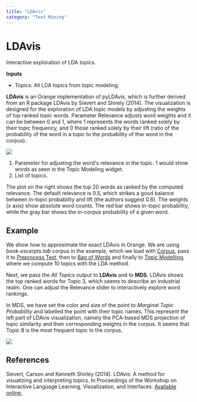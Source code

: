 ```yaml
---
title: "LDAvis"
category: "Text Mining"
---
```

LDAvis
======

Interactive exploration of LDA topics.

**Inputs**

- Topics: All LDA topics from topic modeling.

**LDAvis** is an Orange implementation of pyLDAvis, which is further derived from an R package LDAvis by Sievert and Shirely (2014). The visualization is designed for the exploration of LDA topic models by adjusting the weights of top ranked topic words. Parameter Relevance adjusts word weights and it can be between 0 and 1, where 1 represents the words ranked solely by their topic frequency, and 0 those ranked solely by their lift (ratio of the probability of the word in a topic to the probability of thw word in the corpus).

![](../images/LDAvis.png)

1. Parameter for adjusting the word's relevance in the topic. 1 would show words as seen in the Topic Modeling widget.
2. List of topics.

The plot on the right shows the top 20 words as ranked by the computed relevance. The default relevance is 0.5, which strikes a good balance between in-topic probability and lift (the authors suggest 0.6). The weights (x axis) show absolute word counts. The red bar shows in-topic probability, while the gray bar shows the in-corpus probability of a given word.

Example
-------

We show how to approximate the exact LDAvis in Orange. We are using *book-excerpts.tab* corpus in the example, which we load with [Corpus](corpus-widget.md), pass it to [Preprocess Text](preprocesstext.md), then to [Bag of Words](bagofwords-widget.md) and finally to [Topic Modelling](../topicmodelling-widget/), where we compute 10 topics with the LDA method.

Next, we pass the *All Topics* output to **LDAvis** and to **MDS**. LDAvis shows the top ranked words for Topic 3, which seems to describe an industrial realm. One can adjust the Relevance slider to interactively explore word rankings.

In MDS, we have set the color and size of the point to *Marginal Topic Probability* and labelled the point with their topic names. This represent the left part of LDAvis visualization, namely the PCA-based MDS projection of topic similarity and their corresponding weights in the corpus. It seems that Topic 8 is the most frequent topic in the corpus.

![](../images/LDAvis-Example.png)

References
----------

Sievert, Carson  and Kenneth Shirley (2014). LDAvis: A method for visualizing and interpreting topics. In Proceedings of the Workshop on Interactive Language Learning, Visualization, and Interfaces. [Available online.](https://aclanthology.org/W14-3110)
